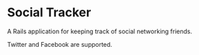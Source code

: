 # Social Tracker

A Rails application for keeping track of social networking friends.

Twitter and Facebook are supported.

